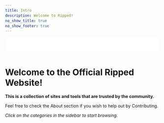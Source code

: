 ```yaml
---
title: Intro
description: Welcome to Ripped!
no_show_title: true
no_show_footer: true
---
```


![](/img/ripped_banner.png)

# Welcome to the Official Ripped Website!

**This is a collection of sites and tools that are trusted by the community.**

Feel free to check the About section if you wish to help out by Contributing.

*Click on the categories in the sidebar to start browsing.*

